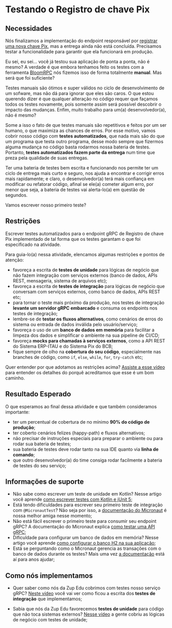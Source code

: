 # Testando o Registro de chave Pix

## Necessidades

Nós finalizamos a implementação do endpoint responsável por [registrar uma nova chave Pix](005-registrando-uma-nova-chave-pix.md), mas a entrega ainda não está concluída. Precisamos testar a funcionalidade para garantir que ela funcionará em produção. 

Eu sei, eu sei... você já testou sua aplicação de ponta a ponta, não é mesmo? A verdade é que embora tenhamos feito os testes com a ferramenta [BloomRPC](https://appimage.github.io/BloomRPC/) nós fizemos isso de forma totalmente **manual**. Mas será que foi suficiente?

Testes manuais são ótimos e super válidos no ciclo de desenvolvimento de um sofware, mas não dá para ignorar que eles são caros. O que estou querendo dizer é que qualquer alteração no código requer que façamos todos os testes novamente, pois somente assim será possível descobrir o impacto das mudanças. Enfim, muito trabalho para um(a) desenvolvedor(a), não é mesmo?

Some a isso o fato de que testes manuais são repetitivos e feitos por um ser humano, o que maximiza as chances de erros. Por esse motivo, vamos cobrir nosso código com **testes automatizados**, que nada mais são do que um programa que testa outro programa, desse modo sempre que fizermos alguma mudança no código basta rodarmos nossa bateria de testes. Portanto, **testes automatizados fazem parte da entrega** num time que preza pela qualidade de suas entregas.

Ter uma bateria de testes bem escrita e funcionando nos permite ter um ciclo de entrega mais curto e seguro, nos ajuda a encontrar e corrigir erros mais rapidamente; e claro, o desenvolvedor(a) terá mais confiança em modificar ou refatorar código, afinal se ele(a) cometer algum erro, por menor que seja, a bateria de testes vai alerta-lo(a) em questão de segundos.

Vamos escrever nosso primeiro teste?
   
## Restrições

Escrever testes automatizados para o endpoint gRPC de Registro de chave Pix implementado de tal forma que os testes garantam o que foi especificado na atividade.

Para guia-lo(a) nessa atividade, elencamos algumas restrições e pontos de atenção:

- favoreça a escrita de **testes de unidade** para lógicas de negócio que não fazem integração com serviços externos (banco de dados, APIs REST, mensageria, sistema de arquivos etc);
- favoreça a escrita de **testes de integração** para lógicas de negócio que conversam com serviços externos, como banco de dados, APIs REST etc;
- para tornar o teste mais próximo da produção, nos testes de integração **levante um servidor gRPC embarcado** e consuma os endpoints nos testes de integração;
- lembre-se de **testar os fluxos alternativos**, como cenários de erros do sistema ou entrada de dados inválida pelo usuário/serviço;
- favoreça o uso de um **banco de dados em memória** para facilitar a limpeza dos dados e simplificar o ambiente na sua pipeline de CI/CD;
- favoreça **mocks para chamadas à serviços externos**, como a API REST do Sistema ERP-ITAU e do Sistema Pix do BCB;
- fique sempre de olho na **cobertura do seu código**, especialmente nas branches de código, como `if`, `else`, `while`, `for`, `try-catch` etc;

Quer entender por que adotamos as restrições acima? [Assiste a esse vídeo](https://www.youtube.com/watch?v=IMvjNpG6320) para entender os detalhes do porquê acreditamos que esse é um bom caminho.

## Resultado Esperado

O que esperamos ao final dessa atividade e que também consideramos importante:

- ter um percentual de cobertura de no mínimo **90% do código de produção**;
- ter coberto cenários felizes (happy-path) e fluxos alternativos;
- não precisar de instruções especiais para preparar o ambiente ou para rodar sua bateria de testes;
- sua bateria de testes deve rodar tanto na sua IDE quanto via **linha de comando**;
- que outro desenvolvedor(a) do time consiga rodar facilmente a bateria de testes do seu serviço;

## Informações de suporte

- Não sabe como escrever um teste de unidade em Kotlin? Nesse artigo você aprende [como escrever testes com Kotlin e jUnit 5](](https://www.baeldung.com/kotlin/junit-5-kotlin));
- Está tendo dificuldades para escrever seu primeiro teste de integração com `@MicronautTest`? Não seja por isso, a [documentação do Micronaut](https://micronaut-projects.github.io/micronaut-test/latest/guide/#junit5) é nossa melhor amiga nesse momento;
- Não está fácil escrever o primeiro teste para consumir seu endpoint gRPC? A documentação do Micronaut explica [como testar uma API gRPC](https://micronaut-projects.github.io/micronaut-grpc/snapshot/guide/index.html#_testing_the_server);
- Dificuldade para configurar um banco de dados em memória? Nesse artigo você aprende [como configurar o banco H2 na sua aplicação](https://micronaut-projects.github.io/micronaut-sql/latest/guide/#jdbc);
- Está se perguntando como o Micronaut gerencia as transações com o banco de dados durante os testes? Mais uma vez [a documentação](https://micronaut-projects.github.io/micronaut-test/latest/guide/#_transaction_semantics) está aí para anos ajudar;

## Como nós implementamos

- Quer saber como nós da Zup Edu cobrimos com testes nosso serviço gRPC? [Neste vídeo](https://www.youtube.com/watch?v=gmF_C64phRk) você vai ver como ficou a escrita dos **testes de integração** que implementamos;

- Sabia que nós da Zup Edu favorecemos **testes de unidade** para código que não toca sistemas externos? [Nesse vídeo](https://www.youtube.com/watch?v=M3fhh0YaK88) a gente cobriu as lógicas de negócio com testes de unidade;

